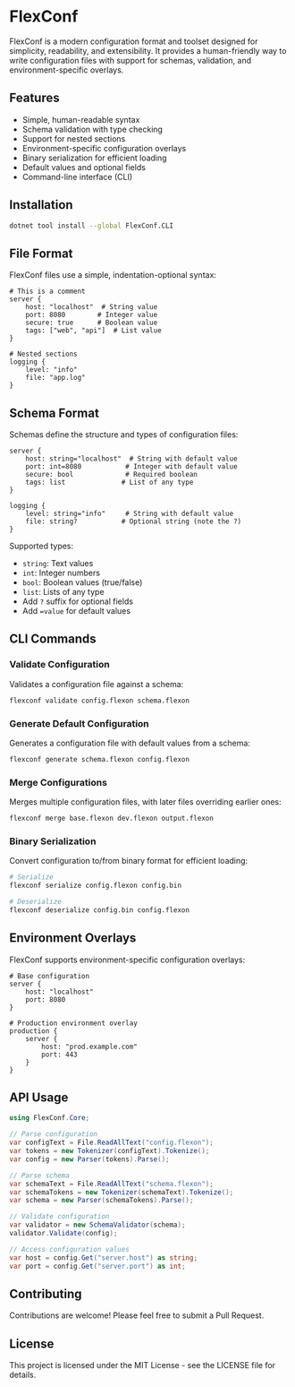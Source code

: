 # FlexConf

FlexConf is a modern configuration format and toolset designed for simplicity, readability, and extensibility. It provides a human-friendly way to write configuration files with support for schemas, validation, and environment-specific overlays.

## Features

- Simple, human-readable syntax
- Schema validation with type checking
- Support for nested sections
- Environment-specific configuration overlays
- Binary serialization for efficient loading
- Default values and optional fields
- Command-line interface (CLI)

## Installation

```bash
dotnet tool install --global FlexConf.CLI
```

## File Format

FlexConf files use a simple, indentation-optional syntax:

```
# This is a comment
server {
    host: "localhost"  # String value
    port: 8080        # Integer value
    secure: true      # Boolean value
    tags: ["web", "api"]  # List value
}

# Nested sections
logging {
    level: "info"
    file: "app.log"
}
```

## Schema Format

Schemas define the structure and types of configuration files:

```
server {
    host: string="localhost"  # String with default value
    port: int=8080           # Integer with default value
    secure: bool             # Required boolean
    tags: list              # List of any type
}

logging {
    level: string="info"     # String with default value
    file: string?           # Optional string (note the ?)
}
```

Supported types:
- `string`: Text values
- `int`: Integer numbers
- `bool`: Boolean values (true/false)
- `list`: Lists of any type
- Add `?` suffix for optional fields
- Add `=value` for default values

## CLI Commands

### Validate Configuration

Validates a configuration file against a schema:

```bash
flexconf validate config.flexon schema.flexon
```

### Generate Default Configuration

Generates a configuration file with default values from a schema:

```bash
flexconf generate schema.flexon config.flexon
```

### Merge Configurations

Merges multiple configuration files, with later files overriding earlier ones:

```bash
flexconf merge base.flexon dev.flexon output.flexon
```

### Binary Serialization

Convert configuration to/from binary format for efficient loading:

```bash
# Serialize
flexconf serialize config.flexon config.bin

# Deserialize
flexconf deserialize config.bin config.flexon
```

## Environment Overlays

FlexConf supports environment-specific configuration overlays:

```
# Base configuration
server {
    host: "localhost"
    port: 8080
}

# Production environment overlay
production {
    server {
        host: "prod.example.com"
        port: 443
    }
}
```

## API Usage

```csharp
using FlexConf.Core;

// Parse configuration
var configText = File.ReadAllText("config.flexon");
var tokens = new Tokenizer(configText).Tokenize();
var config = new Parser(tokens).Parse();

// Parse schema
var schemaText = File.ReadAllText("schema.flexon");
var schemaTokens = new Tokenizer(schemaText).Tokenize();
var schema = new Parser(schemaTokens).Parse();

// Validate configuration
var validator = new SchemaValidator(schema);
validator.Validate(config);

// Access configuration values
var host = config.Get("server.host") as string;
var port = config.Get("server.port") as int;
```

## Contributing

Contributions are welcome! Please feel free to submit a Pull Request.

## License

This project is licensed under the MIT License - see the LICENSE file for details.
